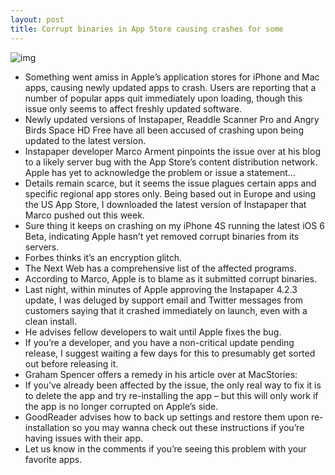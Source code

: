 ```yaml
---
layout: post
title: Corrupt binaries in App Store causing crashes for some
---
```

![img](http://media.idownloadblog.com/wp-content/uploads/2011/06/App-Store-Icon.jpeg)
* Something went amiss in Apple’s application stores for iPhone and Mac apps, causing newly updated apps to crash. Users are reporting that a number of popular apps quit immediately upon loading, though this issue only seems to affect freshly updated software.
* Newly updated versions of Instapaper, Readdle Scanner Pro and Angry Birds Space HD Free have all been accused of crashing upon being updated to the latest version.
* Instapaper developer Marco Arment pinpoints the issue over at his blog to a likely server bug with the App Store’s content distribution network. Apple has yet to acknowledge the problem or issue a statement…
* Details remain scarce, but it seems the issue plagues certain apps and specific regional app stores only. Being based out in Europe and using the US App Store, I downloaded the latest version of Instapaper that Marco pushed out this week.
* Sure thing it keeps on crashing on my iPhone 4S running the latest iOS 6 Beta, indicating Apple hasn’t yet removed corrupt binaries from its servers.
* Forbes thinks it’s an encryption glitch.
* The Next Web has a comprehensive list of the affected programs.
* According to Marco, Apple is to blame as it submitted corrupt binaries.
* Last night, within minutes of Apple approving the Instapaper 4.2.3 update, I was deluged by support email and Twitter messages from customers saying that it crashed immediately on launch, even with a clean install.
* He advises fellow developers to wait until Apple fixes the bug.
* If you’re a developer, and you have a non-critical update pending release, I suggest waiting a few days for this to presumably get sorted out before releasing it.
* Graham Spencer offers a remedy in his article over at MacStories:
* If you’ve already been affected by the issue, the only real way to fix it is to delete the app and try re-installing the app – but this will only work if the app is no longer corrupted on Apple’s side.
* GoodReader advises how to back up settings and restore them upon re-installation so you may wanna check out these instructions if you’re having issues with their app.
* Let us know in the comments if you’re seeing this problem with your favorite apps.

